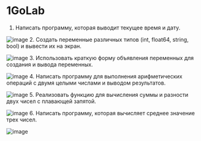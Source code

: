 # 1GoLab
1. Написать программу, которая выводит текущее время и дату.

![image](https://github.com/user-attachments/assets/35fb94aa-b52b-4058-a33d-92eb12c5fa13)
2. Создать переменные различных типов (int, float64, string, bool) и вывести их на экран.

![image](https://github.com/user-attachments/assets/880d5fb8-d0a8-4c5a-b9b0-dfa0acb504b2)
3. Использовать краткую форму объявления переменных для создания и вывода переменных.

![image](https://github.com/user-attachments/assets/88dc2c9c-371a-49c9-8cc5-c23faed70f4b)
4. Написать программу для выполнения арифметических операций с двумя целыми числами и выводом результатов.

![image](https://github.com/user-attachments/assets/9666e649-0844-4439-8a2f-620220ddca59)
5. Реализовать функцию для вычисления суммы и разности двух чисел с плавающей запятой.

![image](https://github.com/user-attachments/assets/716f7548-1467-4dd0-8d21-25484d47d95d)
6. Написать программу, которая вычисляет среднее значение трех чисел.

![image](https://github.com/user-attachments/assets/1e60674e-3966-435d-af29-d65e04e05740)
